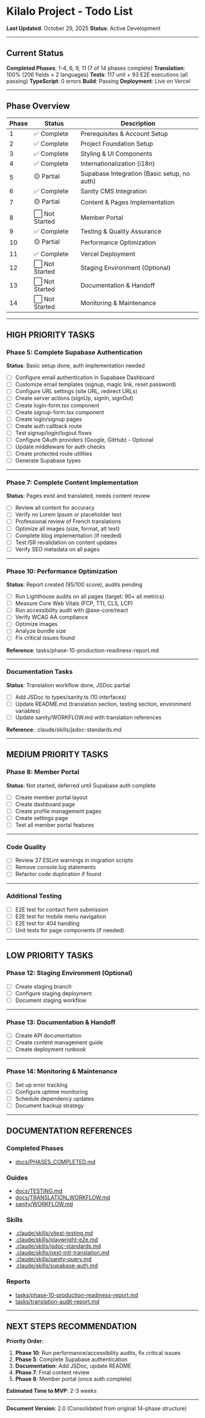 # Kilalo Project - Todo List

**Last Updated**: October 29, 2025
**Status**: Active Development

---

## Current Status

**Completed Phases**: 1-4, 6, 9, 11 (7 of 14 phases complete)
**Translation**: 100% (206 fields × 2 languages)
**Tests**: 117 unit + 93 E2E executions (all passing)
**TypeScript**: 0 errors
**Build**: Passing
**Deployment**: Live on Vercel

---

## Phase Overview

| Phase | Status | Description |
|-------|--------|-------------|
| 1 | ✅ Complete | Prerequisites & Account Setup |
| 2 | ✅ Complete | Project Foundation Setup |
| 3 | ✅ Complete | Styling & UI Components |
| 4 | ✅ Complete | Internationalization (i18n) |
| 5 | 🟡 Partial | Supabase Integration (Basic setup, no auth) |
| 6 | ✅ Complete | Sanity CMS Integration |
| 7 | 🟡 Partial | Content & Pages Implementation |
| 8 | ⬜ Not Started | Member Portal |
| 9 | ✅ Complete | Testing & Quality Assurance |
| 10 | 🟡 Partial | Performance Optimization |
| 11 | ✅ Complete | Vercel Deployment |
| 12 | ⬜ Not Started | Staging Environment (Optional) |
| 13 | ⬜ Not Started | Documentation & Handoff |
| 14 | ⬜ Not Started | Monitoring & Maintenance |

---

## HIGH PRIORITY TASKS

### Phase 5: Complete Supabase Authentication

**Status**: Basic setup done, auth implementation needed

- [ ] Configure email authentication in Supabase Dashboard
- [ ] Customize email templates (signup, magic link, reset password)
- [ ] Configure URL settings (site URL, redirect URLs)
- [ ] Create server actions (signUp, signIn, signOut)
- [ ] Create login-form.tsx component
- [ ] Create signup-form.tsx component
- [ ] Create login/signup pages
- [ ] Create auth callback route
- [ ] Test signup/login/logout flows
- [ ] Configure OAuth providers (Google, GitHub) - Optional
- [ ] Update middleware for auth checks
- [ ] Create protected route utilities
- [ ] Generate Supabase types

---

### Phase 7: Complete Content Implementation

**Status**: Pages exist and translated, needs content review

- [ ] Review all content for accuracy
- [ ] Verify no Lorem Ipsum or placeholder text
- [ ] Professional review of French translations
- [ ] Optimize all images (size, format, alt text)
- [ ] Complete blog implementation (if needed)
- [ ] Test ISR revalidation on content updates
- [ ] Verify SEO metadata on all pages

---

### Phase 10: Performance Optimization

**Status**: Report created (95/100 score), audits pending

- [ ] Run Lighthouse audits on all pages (target: 90+ all metrics)
- [ ] Measure Core Web Vitals (FCP, TTI, CLS, LCP)
- [ ] Run accessibility audit with @axe-core/react
- [ ] Verify WCAG AA compliance
- [ ] Optimize images
- [ ] Analyze bundle size
- [ ] Fix critical issues found

**Reference**: tasks/phase-10-production-readiness-report.md

---

### Documentation Tasks

**Status**: Translation workflow done, JSDoc partial

- [ ] Add JSDoc to types/sanity.ts (10 interfaces)
- [ ] Update README.md (translation section, testing section, environment variables)
- [ ] Update sanity/WORKFLOW.md with translation references

**Reference**: .claude/skills/jsdoc-standards.md

---

## MEDIUM PRIORITY TASKS

### Phase 8: Member Portal

**Status**: Not started, deferred until Supabase auth complete

- [ ] Create member portal layout
- [ ] Create dashboard page
- [ ] Create profile management pages
- [ ] Create settings page
- [ ] Test all member portal features

---

### Code Quality

- [ ] Review 37 ESLint warnings in migration scripts
- [ ] Remove console.log statements
- [ ] Refactor code duplication if found

---

### Additional Testing

- [ ] E2E test for contact form submission
- [ ] E2E test for mobile menu navigation
- [ ] E2E test for 404 handling
- [ ] Unit tests for page components (if needed)

---

## LOW PRIORITY TASKS

### Phase 12: Staging Environment (Optional)

- [ ] Create staging branch
- [ ] Configure staging deployment
- [ ] Document staging workflow

---

### Phase 13: Documentation & Handoff

- [ ] Create API documentation
- [ ] Create content management guide
- [ ] Create deployment runbook

---

### Phase 14: Monitoring & Maintenance

- [ ] Set up error tracking
- [ ] Configure uptime monitoring
- [ ] Schedule dependency updates
- [ ] Document backup strategy

---

## DOCUMENTATION REFERENCES

### Completed Phases
- [docs/PHASES_COMPLETED.md](docs/PHASES_COMPLETED.md)

### Guides
- [docs/TESTING.md](docs/TESTING.md)
- [docs/TRANSLATION_WORKFLOW.md](docs/TRANSLATION_WORKFLOW.md)
- [sanity/WORKFLOW.md](sanity/WORKFLOW.md)

### Skills
- [.claude/skills/vitest-testing.md](.claude/skills/vitest-testing.md)
- [.claude/skills/playwright-e2e.md](.claude/skills/playwright-e2e.md)
- [.claude/skills/jsdoc-standards.md](.claude/skills/jsdoc-standards.md)
- [.claude/skills/next-intl-translation.md](.claude/skills/next-intl-translation.md)
- [.claude/skills/sanity-query.md](.claude/skills/sanity-query.md)
- [.claude/skills/supabase-auth.md](.claude/skills/supabase-auth.md)

### Reports
- [tasks/phase-10-production-readiness-report.md](phase-10-production-readiness-report.md)
- [tasks/translation-audit-report.md](translation-audit-report.md)

---

## NEXT STEPS RECOMMENDATION

**Priority Order**:

1. **Phase 10**: Run performance/accessibility audits, fix critical issues
2. **Phase 5**: Complete Supabase authentication
3. **Documentation**: Add JSDoc, update README
4. **Phase 7**: Final content review
5. **Phase 8**: Member portal (once auth complete)

**Estimated Time to MVP**: 2-3 weeks

---

**Document Version**: 2.0 (Consolidated from original 14-phase structure)
